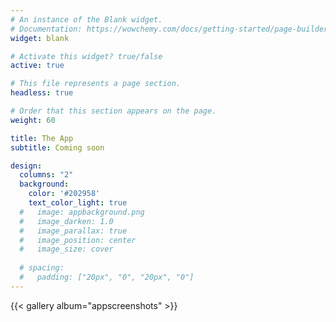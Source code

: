```yaml
---
# An instance of the Blank widget.
# Documentation: https://wowchemy.com/docs/getting-started/page-builder/
widget: blank

# Activate this widget? true/false
active: true

# This file represents a page section.
headless: true

# Order that this section appears on the page.
weight: 60

title: The App
subtitle: Coming soon

design:
  columns: "2"
  background:
    color: '#202958'
    text_color_light: true
  #   image: appbackground.png
  #   image_darken: 1.0
  #   image_parallax: true
  #   image_position: center
  #   image_size: cover
    
  # spacing:
  #   padding: ["20px", "0", "20px", "0"]
---
```


{{< gallery album="appscreenshots" >}} 


